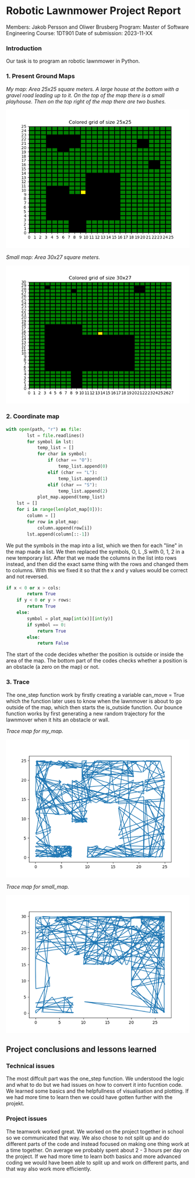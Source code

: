 # Robotic Lawnmower Project Report

Members: Jakob Persson and Oliwer Brusberg
Program: Master of Software Engineering
Course: 1DT901
Date of submission: 2023-11-XX

### Introduction

Our task is to program an robotic lawnmower in Python.

### 1. Present Ground Maps

_My map: Area 25x25 square meters. A large house at the bottom with a gravel road leading up to it. On the top of the map there is a small playhouse. Then on the top right of the map there are two bushes._

![My map](./pics/my_map.png)

_Small map: Area 30x27 square meters._

![Small map](./pics/small_map.png)

### 2. Coordinate map

```python
with open(path, "r") as file:
        lst = file.readlines()
        for symbol in lst:
            temp_list = []
            for char in symbol:
                if (char == "O"):
                    temp_list.append(0)
                elif (char == "L"):
                    temp_list.append(1)
                elif (char == "S"):
                    temp_list.append(2)
            plot_map.append(temp_list)
    lst = []
    for i in range(len(plot_map[0])):
        column = []
        for row in plot_map:
            column.append(row[i])
        lst.append(column[::-1])
```

We put the symbols in the map into a list, which we then for each "line" in the map made a list. We then replaced the symbols, O, L ,S with 0, 1, 2 in a new temporary list. After that we made the columns in the list into rows instead, and then did the exact same thing with the rows and changed them to columns. With this we fixed it so that the x and y values would be correct and not reversed.

```python
if x < 0 or x > cols:
        return True
    if y < 0 or y > rows:
        return True
    else:
        symbol = plot_map[int(x)][int(y)]
        if symbol == 0:
            return True
        else:
            return False
```

The start of the code decides whether the position is outside or inside the area of the map. The bottom part of the codes checks whether a position is an obstacle (a zero on the map) or not.

### 3. Trace

The one_step function work by firstly creating a variable can_move = True which the function later uses to know when the lawnmover is about to go outside of the map, which then starts the is_outside function. Our bounce function works by first generating a new random trajectory for the lawnmover when it hits an obstacle or wall.

_Trace map for my_map._

![My map](./pics/my_map_trace.png)

_Trace map for small_map._

![Small map](./pics/small_map_trace.png)

## Project conclusions and lessons learned

### Technical issues

The most diffcult part was the one_step function. We understood the logic and what to do but we had issues on how to convert it into fucntion code. We learned some basics and the helpfullness of visualisation and plotting. If we had more time to learn then we could have gotten further with the projekt.

### Project issues

The teamwork worked great. We worked on the project together in school so we communicated that way. We also chose to not split up and do different parts of the code and instead focused on making one thing work at a time together. On average we probably spent about 2 - 3 hours per day on the project. If we had more time to learn both basics and more advanced coding we would have been able to split up and work on different parts, and that way also work more efficiently.
